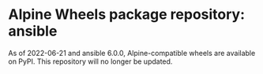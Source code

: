 # Alpine Wheels package repository: ansible

As of 2022-06-21 and ansible 6.0.0, Alpine-compatible wheels are available on PyPI. This repository will no longer be updated.
